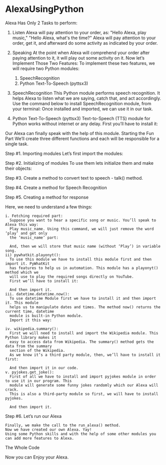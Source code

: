 # AlexaUsingPython

Alexa Has Only 2 Tasks to perform:
1. Listen
  Alexa will pay attention to your order, as: "Hello Alexa, play music," "Hello Alexa, what's the time?"
  Alexa will pay attention to your order, get it, and afterward do some activity as indicated by your order.
2. Speaking
  At the point when Alexa will comprehend your order after paying attention to it, it will play out some activity on it.
Now let’s Implement Those Two Features:
  To implement these two features, we will require two Python modules:
    1.	SpeechRecognition
    2.	Python Text-To-Speech (pyttsx3)

1. SpeechRecognition
  This Python module performs speech recognition. It helps Alexa to listen what we are saying, catch that, and act accordingly.
  Use the command below to install SpeechRecognition module, from your terminal:
  Once installed and imported, we can use it in our task.

2. Python Text-To-Speech (pyttsx3)
  Text-to-Speech (TTS) module for Python works without internet or any delay.
  First you’ll have to install it:
 
  Our Alexa can finally speak with the help of this module.
  Starting the Fun Part
  We’ll create three different functions and each will be responsible for a single task.
  
  Step #1. Importing modules
    Let’s first import the modules:

 
  Step #2. Initializing of modules
    To use them lets initialize them and make their objects:
 
  Step #3. Create a method to convert text to speech - talk() method.
 
  Step #4. Create a method for Speech Recognition
 
  Step #5. Creating a method for response 
 
  Here, we need to understand a few things:
  
    i. Fetching required part:
      Suppose you want to hear a specific song or music. You’ll speak to Alexa this way:
      Play music_name. Using this command, we will just remove the word ‘play’ and get only
      the ‘music_name’ part:
 
      And, then we will store that music name (without ‘Play’) in variable song.
    ii) pywhatkit.playonyt():
      To use this module we have to install this module first and then import it. PyWhatKit
      has features to help us in automation. This module has a playonyt() method which we 
      will use to play the required songs directly on YouTube.
      First we’ll have to install it:
 
      And then import it.
    iii. datetime.datetime.now():
      To use datetime Module first we have to install it and then import it. This module 
      helps us to manipulate dates and times. The method now() returns the current time, datetime 
      module is built-in Python module.
      Import it this way:
 
    iv. wikipedia.summary():
      First we will need to install and import the Wikipedia module. This Python library makes it 
      easy to access data from Wikipedia. The summary() method gets the data from the summary 
      section of the Wikipedia.
      As we know it’s a third party module, then, we’ll have to install it first:
 
      And then import it in our code.
    v. pyjokes.get_joke():
      First of all we have to install and import pyjokes module in order to use it in our program. This 
      module will generate some funny jokes randomly which our Alexa will crack.
      This is also a third-party module so first, we will have to install pyjokes.
 
      And then import it.
 
  Step #6. Let’s run our Alexa
 
    Finally, we make the call to the run_alexa() method.
    Now we have created our own Alexa. Yay!
    Using some Python skills and with the help of some other modules you can add more features to Alexa.







The Whole Code
 
 

Now you can Enjoy your Alexa.

